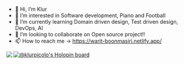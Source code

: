 - 👋 Hi, I’m Klur
- 👀 I’m interested in Software development, Piano and Football
- 🌱 I’m currently learning Domain driven design, Test driven design, DevOps, AI
- 💞️ I’m looking to collaborate on Open source project!!
- 📫 How to reach me -> https://warit-boonmasiri.netlify.app/


<img src='https://github-readme-stats.vercel.app/api?username=klurpicolo&count_private=true&show_icons=true&theme=tokyonight'  align="left" />

[![@klurpicolo's Holopin board](https://holopin.me/klurpicolo)](https://holopin.io/@klurpicolo)


<!---
klurpicolo/klurpicolo is a ✨ special ✨ repository because its `README.md` (this file) appears on your GitHub profile.
You can click the Preview link to take a look at your changes.
--->
